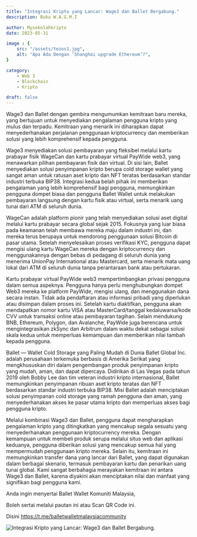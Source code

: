 ```yaml
---
title: "Integrasi Kripto yang Lancar: Wage3 dan Ballet Bergabung."
description: Buku W.A.G.M.I

author: Mysekolahkripto
date: 2023-05-31

image : {
    src: "/assets/tezos1.jpg",
    alt: "Apa Ada Dengan ‘Shanghai upgrade Ethereum’?",
}

category: 
    - Web 3
    - Blockchain
    - Kripto

draft: false
---
```



Wage3 dan Ballet dengan gembira mengumumkan kemitraan baru mereka, yang bertujuan untuk menyediakan pengalaman pengguna kripto yang mulus dan terpadu. Kemitraan yang menarik ini diharapkan dapat menyederhanakan perjalanan penggunaan kriptocurrency dan memberikan solusi yang lebih komprehensif kepada pengguna.

Wage3 menyediakan solusi pembayaran yang fleksibel melalui kartu prabayar fisik WageCan dan kartu prabayar virtual PayWide web3, yang menawarkan pilihan pembayaran fisik dan virtual. Di sisi lain, Ballet menyediakan solusi penyimpanan kripto berupa cold storage wallet yang sangat aman untuk ratusan aset kripto dan NFT teratas berdasarkan standar industri terbuka BIP38. Integrasi kedua belah pihak ini memberikan pengalaman yang lebih komprehensif bagi pengguna, memungkinkan pengguna dompet biasa dan pengguna Ballet Wallet untuk melakukan pembayaran langsung dengan kartu fisik atau virtual, serta menarik uang tunai dari ATM di seluruh dunia.

WageCan adalah platform pionir yang telah menyediakan solusi aset digital melalui kartu prabayar secara global sejak 2015. Fokusnya yang luar biasa pada keamanan telah membawa mereka maju dalam industri ini, dan mereka terus berupaya untuk mendorong penggunaan solusi Bitcoin di pasar utama. Setelah menyelesaikan proses verifikasi KYC, pengguna dapat mengisi ulang kartu WageCan mereka dengan kriptocurrency dan menggunakannya dengan bebas di pedagang di seluruh dunia yang menerima UnionPay International atau Mastercard, serta menarik mata uang lokal dari ATM di seluruh dunia tanpa perantaraan bank atau pertukaran.

Kartu prabayar virtual PayWide web3 mempertimbangkan privasi pengguna dalam semua aspeknya. Pengguna hanya perlu menghubungkan dompet Web3 mereka ke platform PayWide, mengisi ulang, dan menggunakan dana secara instan. Tidak ada pendaftaran atau informasi pribadi yang diperlukan atau disimpan dalam proses ini. Setelah kartu diaktifkan, pengguna akan mendapatkan nomor kartu VISA atau MasterCard/tanggal kedaluwarsa/kode CVV untuk transaksi online atau pembayaran tagihan. Selain mendukung BNB, Ethereum, Polygon, dan Avalanche, PayWide juga berencana untuk mengintegrasikan zkSync dan Arbitrum dalam waktu dekat sebagai solusi skala kedua untuk memperluas kemampuan dan memberikan nilai tambah kepada pengguna.

Ballet — Wallet Cold Storage yang Paling Mudah di Dunia Ballet Global Inc. adalah perusahaan terkemuka berbasis di Amerika Serikat yang mengkhususkan diri dalam pengembangan produk penyimpanan kripto yang mudah, aman, dan dapat dipercaya. Didirikan di Las Vegas pada tahun 2019 oleh Bobby Lee dan tim veteran industri kripto internasional, Ballet memungkinkan penyimpanan ribuan aset kripto teratas dan NFT berdasarkan standar industri terbuka BIP38. Misi Ballet adalah menciptakan solusi penyimpanan cold storage yang ramah pengguna dan aman, yang menyederhanakan akses ke pasar utama kripto dan memperluas akses bagi pengguna kripto.

Melalui kombinasi Wage3 dan Ballet, pengguna dapat mengharapkan pengalaman kripto yang ditingkatkan yang mencakup segala sesuatu yang menyederhanakan penggunaan kriptocurrency mereka. Dengan kemampuan untuk membeli produk serupa melalui situs web dan aplikasi keduanya, pengguna diberikan solusi yang mencakup semua hal yang mempermudah penggunaan kripto mereka. Selain itu, kemitraan ini memungkinkan transfer dana yang lancar dari Ballet, yang dapat digunakan dalam berbagai skenario, termasuk pembayaran kartu dan penarikan uang tunai global. Kami sangat berbahagia merayakan kemitraan ini antara Wage3 dan Ballet, karena diyakini akan menciptakan nilai dan manfaat yang signifikan bagi pengguna kami.

Anda ingin menyertai Ballet Wallet Komuniti Malaysia,

Boleh sertai melalui pautan ini atau Scan QR Code ini.

Disini https://t.me/balletwalletmalaysiacommunity

<img src="/assets/BP5-ballet-wallet.webp" alt="Integrasi Kripto yang Lancar: Wage3 dan Ballet Bergabung." class="pt-4 w-1/2 mx-auto rounded-md">
